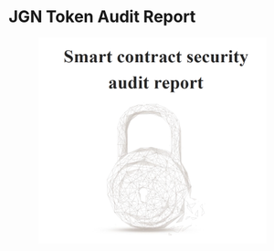 # JGN Token Audit Report

<div align="center">
    <img src="audit_image.png" width="400px"</img> 
</div>
